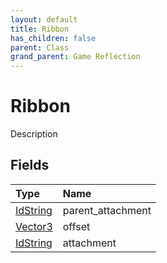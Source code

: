 ```yaml
---
layout: default
title: Ribbon
has_children: false
parent: Class
grand_parent: Game Reflection
---
```

# Ribbon
Description 

## Fields

| Type | Name |
|:-------------|:--------------|
| [IdString](/docs/game-reflection/components/id_string) | parent_attachment |
| [Vector3](/docs/game-reflection/classes/vector3) | offset |
| [IdString](/docs/game-reflection/components/id_string) | attachment |

